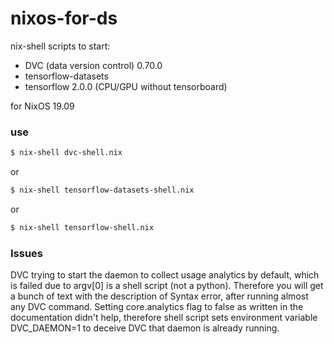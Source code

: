 # nixos-for-ds
nix-shell scripts to start:
* DVC (data version control) 0.70.0
* tensorflow-datasets
* tensorflow 2.0.0 (CPU/GPU without tensorboard)

for NixOS 19.09

### use

```sh
$ nix-shell dvc-shell.nix
```

or

```sh
$ nix-shell tensorflow-datasets-shell.nix
```

or

```sh
$ nix-shell tensorflow-shell.nix
```

### Issues

DVC trying to start the daemon to collect usage analytics by default, which is failed due to argv[0] is a shell script (not a python). Therefore you will get a bunch of text with the description of Syntax error, after running almost any DVC command. Setting core.analytics flag to false as written in the documentation didn't help, therefore shell script sets environment variable DVC_DAEMON=1 to deceive DVC that daemon is already running.
